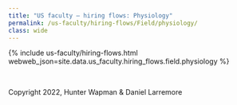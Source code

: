 ```yaml
---
title: "US faculty — hiring flows: Physiology"
permalink: /us-faculty/hiring-flows/Field/physiology/
class: wide
---
```


{% include us-faculty/hiring-flows.html webweb_json=site.data.us_faculty.hiring_flows.field.physiology %}

<br>

Copyright 2022, Hunter Wapman & Daniel Larremore